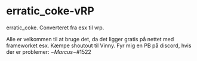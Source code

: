 # erratic_coke-vRP
erratic_coke. Converteret fra esx til vrp.

Alle er velkommen til at bruge det, da det ligger gratis på nettet med frameworket esx.
Kæmpe shoutout til Vinny.
Fyr mig en PB på discord, hvis der er problemer:
$-Marcus-$#1522
